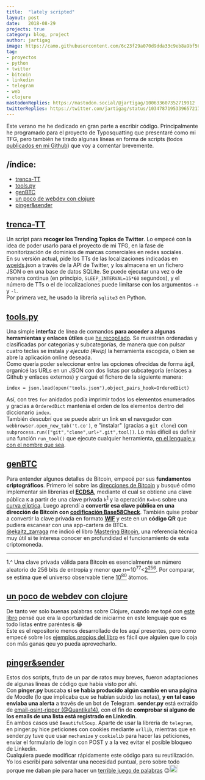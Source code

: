 ```yaml
---
title:  "lately scripted"  
layout: post  
date:   2018-08-29  
projects: true  
category: blog, project  
author: jartigag  
image: https://camo.githubusercontent.com/6c23f29a070d9dda33c9eb8a9bf56e751fca6edb/68747470733a2f2f61736369696e656d612e6f72672f612f3230303739352e706e67
tag:
- proyectos
- python
- twitter
- bitcoin
- linkedin
- telegram
- web
- clojure
mastodonReplies: https://mastodon.social/@jartigag/100633607352719912
twitterReplies: https://twitter.com/jartigag/status/1034787195339657217
---
```


Este verano me he dedicado en gran parte a escribir código. Principalmente he programado para el proyecto de Typosquatting que presentaré como mi TFG, pero también he tirado algunas líneas en forma de scripts (todos [publicados en mi Github](https://github.com/jartigag?tab=repositories)) que voy a comentar brevemente.

## /índice:

- [trenca-TT](#trenca-tt)
- [tools.py](#toolspy)
- [genBTC](#genbtc)
- [un poco de webdev con clojure](#un-poco-de-webdev-con-clojure)
- [pinger&sender](#pingersender)

## [trenca-TT](https://github.com/jartigag/trenca-trending-topic)

Un script para **recoger los Trending Topics de Twitter**. Lo empecé con la idea de poder usarlo para el proyecto de mi TFG, en la fase de monitorización de dominios de marcas comerciales en redes sociales.  
En su versión actual, pide los TTs de las localizaciones indicadas en [woeids](https://es.wikipedia.org/wiki/WOEID).json a través de la API de Twitter, y los almacena en un fichero JSON o en una base de datos SQLite. Se puede ejecutar una vez o de manera continua (en principio, `SLEEP_INTERVAL=15*60` segundos), y el número de TTs o el de localizaciones puede limitarse con los argumentos `-n` y `-l`.  
Por primera vez, he usado la librería `sqlite3` en Python.

## [tools.py](https://github.com/jartigag/tools)

Una simple **interfaz** de línea de comandos **para acceder a algunas herramientas y enlaces útiles** que [he recopilado](https://raw.githubusercontent.com/jartigag/tools/master/tools.json). Se muestran ordenadas y clasificadas por categorías y subcategorías, de manera que con pulsar cuatro teclas se instala *y ejecuta (#wip)* la herramienta escogida, o bien se abre la aplicación online deseada.  
Como quería poder seleccionar entre las opciones ofrecidas de forma ágil, organicé las URLs en un JSON con dos listas por subcategoría (enlaces a Github y enlaces externos) y cargué el fichero de la siguiente manera:
```
index = json.load(open("tools.json"),object_pairs_hook=OrderedDict)
```
Así, con tres `for` anidados podía imprimir todos los elementos enumerados y gracias a `OrderedDict` mantenía el orden de los elementos dentro del diccionario `index`.  
También descubrí que se puede abrir un link en el navegador con `webbrowser.open_new_tab('t.co')`, e "instalar" (gracias a `git clone`) con `subprocess.run(["git","clone",url+".git",tool])`. Lo más difícil es definir una función `run_tool()` que ejecute cualquier herramienta, [en el lenguaje y con el nombre que sea](https://raw.githubusercontent.com/jartigag/tools/master/dev-notes.txt).

## [genBTC](https://github.com/jartigag/genbtc)

Para entender algunos detalles de Bitcoin, empecé por sus **fundamentos criptográficos**. Primero leí sobre las [direcciones de Bitcoin](https://en.bitcoin.it/wiki/Technical_background_of_version_1_Bitcoin_addresses) y busqué cómo implementar sin librerías el **[ECDSA](https://en.bitcoin.it/wiki/Elliptic_Curve_Digital_Signature_Algorithm)**, mediante el cual se obtiene una clave pública `K` a partir de una clave privada `k`<sup>[1](#privKey)</sup> y la operación `K=k×G` sobre una [curva elíptica](https://github.com/bitcoinbook/bitcoinbook/blob/develop/ch04.asciidoc#elliptic-curve-cryptography-explained). Luego aprendí a **convertir esa clave pública en una dirección de Bitcoin con [codificación Base58Check](https://en.bitcoin.it/wiki/Base58Check_encoding)**. También quise probar a convertir la clave privada en formato **[WIF](https://en.bitcoin.it/wiki/Wallet_import_format)** y este en un **código QR** que pudiera escanear con una app-cartera de BTCs.  
[@ekaitz_zarraga](https://mastodon.social/@ekaitz_zarraga/100471196202731506) me indicó el libro [Mastering Bitcoin](https://github.com/bitcoinbook/bitcoinbook/blob/develop/ch04.asciidoc), una referencia técnica muy útil si te interesa conocer en profundidad el funcionamiento de esta criptomoneda.

---

<a name="privKey">1</a>.^ Una clave privada válida para Bitcoin es esencialmente un número aleatorio de 256 bits de entropía y menor que n≃10<sup>77</sup><[2<sup>256</sup>](https://en.wikipedia.org/wiki/Power_of_two). Por comparar, se estima que el universo observable tiene [10<sup>80</sup>](https://en.wikipedia.org/wiki/Observable_universe#Matter_content_%E2%80%93_number_of_atoms) átomos.

## [un poco de webdev con clojure](https://github.com/jartigag/wdcloj2)

De tanto ver solo buenas palabras sobre Clojure, cuando me topé con [este libro](https://pragprog.com/book/dswdcloj2/web-development-with-clojure-second-edition) pensé que era la oportunidad de iniciarme en este lenguaje que es todo listas entre paréntesis 😂  
Este es el repositorio menos desarrollado de los aquí presentes, pero como empecé sobre los [ejemplos propios del libro](https://pragprog.com/titles/dswdcloj2/source_code) es fácil que alguien que lo coja con más ganas qeu yo pueda aprovecharlo.

## [pinger&sender](https://github.com/jartigag/pinger-and-sender)

Estos dos scripts, fruto de un par de ratos muy breves, fueron adaptaciones de algunas líneas de código que había visto por ahí.   
Con **pinger.py** buscaba **si se había producido algún cambio en una página** de Moodle (lo que implicaba que se habían subido las notas), **y en tal caso enviaba una alerta** a través de un bot de Telegram. **sender.py** está extraído de [email-osint-ripper (@Quantika14)](https://github.com/Quantika14/email-osint-ripper), con el fin de **comprobar si alguno de los emails de una lista está registrado en Linkedin**.  
En ambos casos usé `BeautifulSoup`. Aparte de usar la librería de `telegram`, en pinger.py hice peticiones con cookies mediante `urllib`, mientras que en sender.py tuve que usar `mechanize` y `cookielib` para hacer las peticiones, enviar el formulario de login con POST y a la vez evitar el posible bloqueo de Linkedin.  
Cualquiera puede modificar rápidamente este código para su reutilización. Yo los escribí para solventar una necesidad puntual, pero sobre todo porque me daban pie para hacer un [terrible juego de palabras](https://github.com/jartigag/pinger-and-sender/blob/master/README.md) 😉<img src="https://emojipedia-us.s3.amazonaws.com/thumbs/120/whatsapp/116/face-palm_1f926.png" height="20px">
